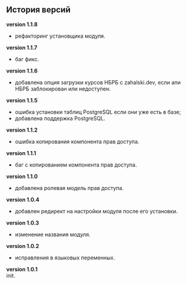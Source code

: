 <!-- cl-start -->
## История версий

**version 1.1.8**    
- рефакторинг установщика модуля.    

**version 1.1.7**    
- баг фикс.    

**version 1.1.6**    
- добавлена опция загрузки курсов НБРБ с zahalski.dev, если апи НБРБ заблокирован или недоступен.    

**version 1.1.5**    
- ошибка установки таблиц PostgreSQL если они уже есть в базе;    
- добавлена поддержка PostgreSQL.    

**version 1.1.2**    
- ошибка копирования компонента прав доступа.    

**version 1.1.1**    
- баг с копированием компонента прав доступа.    

**version 1.1.0**    
- добавлена ролевая модель прав доступа.    

**version 1.0.4**    
- добавлен редирект на настройки модуля после его установки.    

**version 1.0.3**    
- изменение названия модуля.    

**version 1.0.2**    
- исправления в языковых переменных.    

**version 1.0.1**    
init.    
<!-- cl-end -->
